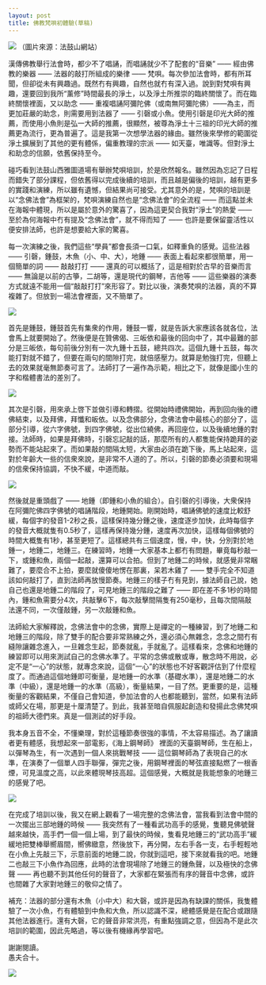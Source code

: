 ```yaml
---
layout: post
title: 佛教梵唄初體驗(草稿)
---
```


![](../images/2022-10-21-20-58-33.png)
（圖片來源：法鼓山網站）

漢傳佛教舉行法會時，都少不了唱誦，而唱誦就少不了配套的“音樂” —— 經由佛教的樂器 —— 法器的敲打所組成的樂律 —— 梵唄。每次參加法會時，都有所耳聞，但卻從未有興趣過。既然冇有興趣，自然也就冇有深入過。說到對梵唄有興趣，還要回到我所“薰修”時間最長的淨土，以及淨土所推崇的臨終關懷了。而在臨終關懷裡面，又以助念 —— 重複唱誦阿彌陀佛（或南無阿彌陀佛）——為主，而更加莊嚴的助念，則需要用到法器了 —— 引磬或小魚。使用引磬是印光大師的推薦，而使用小魚則是弘一大師的推薦，很顯然，被尊為淨土十三祖的印光大師的推薦更為流行，更為普遍了。這是我第一次想學法器的緣由。雖然後來學修的範圍從淨土擴展到了其他的更有體係，偏重教理的宗派 —— 如天臺，唯識等。但對淨土和助念的信願，依舊保持至今。

碰巧看到法鼓山西雅圖道場有舉辦梵唄培訓，於是欣然報名。雖然因為忘記了日程而錯失了部分課程，但依舊得以完成後續的培訓，而且越是偏後的培訓，越有更多的實踐和演練，所以雖有遺憾，但結果尚可接受。尤其意外的是，梵唄的培訓是以“念佛法會”為框架的，梵唄演練自然也是“念佛法會”的全流程 —— 而這點並未在海報中體現，所以是屬於意外的驚喜了，因為這更契合我對“淨土”的熱愛 —— 至於為何海報中冇有提及“念佛法會”，就不得而知了 —— 也許是要保留靈活性以便安排法師，也許是想要給大家的驚喜。

每一次演練之後，我們這些“學員”都會長須一口氣，如釋重負的感覺。這些法器 —— 引磬，鍾鼓，木魚（小、中、大），地鍾 —— 表面上看起來都很簡單，用一個簡單的詞 —— 敲敲打打 —— 還真的可以概括了，這是相對於古早的音樂而言 —— 無論是以前的古箏，二胡等，還是現代的鋼琴，吉他等 —— 這些樂器的演奏方式就遠不能用一個“敲敲打打”來形容了。對比以後，演奏梵唄的法器，真的不算複雜了。但放到一場法會裡面，又不簡單了。

![](../images/2022-10-21-21-02-00.png)

首先是鍾鼓，鍾鼓首先有集衆的作用，鍾鼓一響，就是告訴大家應該各就各位，法會馬上就要開始了。然後便是在贊佛偈、三皈依和最後的回向中了，其中最難的部分是三皈依，每句前後分別有一次九鍾十五鼓，總共四次。這個九鍾十五鼓，每次能打對就不錯了，但要在兩句的間隙打完，就倍感壓力。就算是勉強打完，但聽上去的效果就毫無節奏可言了。法師打了一遍作為示範，相比之下，就像是國小生的字和楷體書法的差別了。

![](../images/2022-10-21-21-00-14.png)

其次是引磬，用來承上啓下並做引導和轉摺。從開始時禮佛開始，再到回向後的禮佛結束，以及拜佛，拜懺和皈依。以及念佛部分，念佛法會中最核心的部分了，這部分引導，從六字佛號，到四字佛號，從出位繞佛，再回座位，以及後續地鍾的對接。法師時，如果是拜佛時，引磬忘記敲的話，那麼所有的人都隻能保持跪拜的姿勢而不能站起來了。而如果敲的間隔太短，大家由必須在跪下後，馬上站起來，這對於年齡大一些的信衆來說，是非常不人道的了。所以，引磬的節奏必須要和現場的信衆保持協調，不快不緩，中道而敲。

![](../images/2022-10-21-21-02-42.png)

然後就是重頭戲了 —— 地鍾（即鍾和小魚的組合）。自引磬的引導後，大衆保持在阿彌陀佛四字佛號的唱誦階段，地鍾開始。剛開始時，唱誦佛號的速度比較舒緩，每個字的發音1-2秒之長，這樣保持幾分鍾之後，速度逐步加快，此時每個字的發音大概就隻有0.5秒了，這樣再保持幾分鍾，速度再次加快，這樣每個佛號的時間大概隻有1秒，甚至更短了。這樣總共有三個速度，慢，中，快，分別對於地鍾一，地鍾二，地鍾三。在練習時，地鍾一大家基本上都冇有問題，畢竟每秒敲一下，或鍾和魚，兩個一起敲，還算可以合拍。但到了地鍾二的時候，就感覺非常睏難了，要麼合不上拍，要麼就傻傻地愣在那裏，呆若木雞了 —— 雙手完全不知道該如何敲打了，直到法師再放慢節奏。地鍾三的樣子冇有見到，據法師自己說，她自己也還是地鍾二的階段了，可見地鍾三的階段之難了 —— 即在差不多1秒的時間內，鍾和魚需要分4次，共敲擊6下，每次敲擊間隔隻有250毫秒，且每次間隔敲法還不同，一次僅敲鍾，另一次敲鍾和魚。

法師給大家解釋說，念佛法會中的念佛，實際上是禪定的一種練習，到了地鍾二和地鍾三的階段，除了雙手的配合要非常熟練之外，還必須心無雜念，念念之間冇有縫隙讓雜念進入，一旦雜念生起，節奏就亂，手就亂了。這樣看來，念佛和地鍾的練習即可以用來測試自己的念佛水準了。平常的念佛或散或專，散念時不用說，必定不是“一心”的狀態，就專念來說，這個“一心”的狀態也不好客觀評估到了什麼程度了。而通過這個地鍾即可衡量，是地鍾一的水準（基礎水準），還是地鍾二的水準（中級），還是地鍾一的水準（高級），衡量結果，一目了然。更重要的是，這種衡量的客觀結果，不僅自己會知道，參加法會的人也都能聽到，當然，如果有法師或師父在場，那更是十厘清楚了。到此，我甚至暗自佩服起創造和發揚此念佛梵唄的祖師大德們來。真是一個測試的好手段。

我本身五音不全，不懂樂理，對於這種節奏很強的事情，不太容易描述。為了讓讀者更有體感，我想起來一部電影，《海上鋼琴師》 裡面的天臺鋼琴師，生在船上，以彈琴為生，有一次遇到一個人來挑戰琴技 —— 這位鋼琴師為了表現自己的水準，在演奏了一個單人四手聯彈，彈完之後，用鋼琴裡面的琴弦直接點燃了一根香煙，可見溫度之高，以此來體現琴技高超。這個感覺，大概就是我能想象的地鍾三的感覺了吧。

![](../images/2022-10-21-21-03-17.png)

在完成了培訓以後，我又在網上觀看了一場完整的念佛法會，當我看到法會中間的一次擺出三部地鍾的時候 —— 我突然有了一種看武功高手的感覺，隻聽見佛號聲越來越快，高手們一個一個上場，到了最快的時候，隻看見地鍾三的“武功高手”緩緩地把雙棒舉嚮眉間，嚮佛緻意，然後放下，再分開，左右手各一支，右手輕輕地在小魚上先敲三下，示意前面的地鍾二說，你就到這吧，接下來就看我的吧。地鍾二也敲三下小魚作為回應，此時的法會現場除了地鍾三的鍾魚聲，以及極快的念佛聲 —— 再也聽不到其他任何的聲音了，大家都在緊張而有序的聲音中念佛，或許也間雜了大家對地鍾三的敬仰之情了。


補充：法器的部分還有木魚（小中大）和大磬，或許是因為有缺課的關係，我隻體驗了一次小魚，冇有體驗到中魚和大魚，所以認識不深，總體感覺是在配合或跟隨其他法器進行。還有大磬，它的聲音非常洪亮，有重點強調之意，但因為不是此次培訓的範圍，因此先略過，等以後有機緣再學習吧。


謝謝閱讀。<br>
愚夫合十。

![](../images/signature.png)

